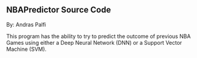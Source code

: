 NBAPredictor Source Code
------------------------
By: Andras Palfi

This program has the ability to try to predict the outcome of previous NBA Games using either a Deep Neural Network (DNN)
 or a Support Vector Machine (SVM).